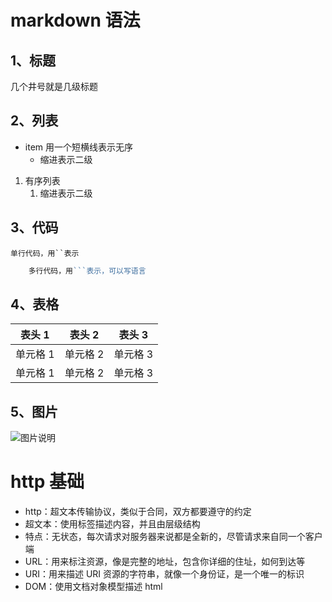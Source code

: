 # markdown 语法

## 1、标题

几个井号就是几级标题

## 2、列表

- item 用一个短横线表示无序
  - 缩进表示二级

1. 有序列表
   1. 缩进表示二级

## 3、代码

` 单行代码，用``表示 `

````php
    多行代码，用```表示，可以写语言
````

## 4、表格

| 表头 1   | 表头 2   | 表头 3   |
| -------- | -------- | -------- |
| 单元格 1 | 单元格 2 | 单元格 3 |
| 单元格 1 | 单元格 2 | 单元格 3 |

## 5、图片

![图片说明](图片url)

# http 基础

- http：超文本传输协议，类似于合同，双方都要遵守的约定
- 超文本：使用标签描述内容，并且由层级结构
- 特点：无状态，每次请求对服务器来说都是全新的，尽管请求来自同一个客户端
- URL：用来标注资源，像是完整的地址，包含你详细的住址，如何到达等
- URI：用来描述 URI 资源的字符串，就像一个身份证，是一个唯一的标识
- DOM：使用文档对象模型描述 html
